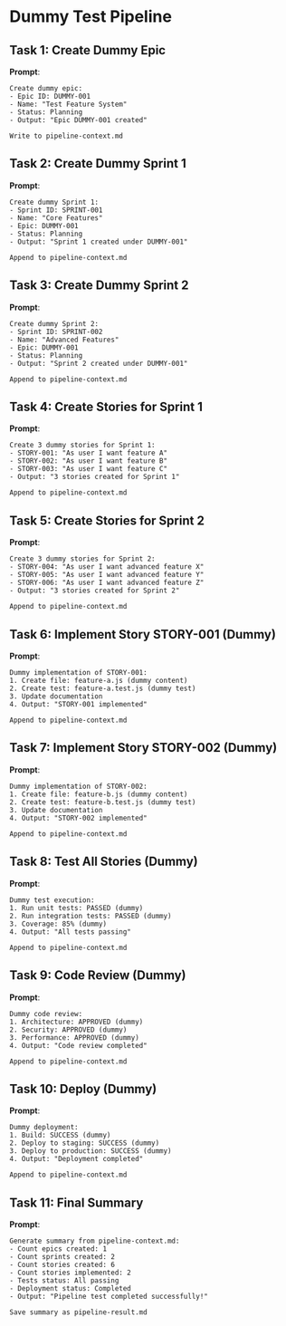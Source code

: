 # Dummy Test Pipeline

## Task 1: Create Dummy Epic
**Prompt**: 
```
Create dummy epic:
- Epic ID: DUMMY-001
- Name: "Test Feature System"
- Status: Planning
- Output: "Epic DUMMY-001 created"

Write to pipeline-context.md
```

## Task 2: Create Dummy Sprint 1
**Prompt**:
```
Create dummy Sprint 1:
- Sprint ID: SPRINT-001
- Name: "Core Features"  
- Epic: DUMMY-001
- Status: Planning
- Output: "Sprint 1 created under DUMMY-001"

Append to pipeline-context.md
```

## Task 3: Create Dummy Sprint 2
**Prompt**:
```
Create dummy Sprint 2:
- Sprint ID: SPRINT-002
- Name: "Advanced Features"
- Epic: DUMMY-001
- Status: Planning
- Output: "Sprint 2 created under DUMMY-001"

Append to pipeline-context.md
```

## Task 4: Create Stories for Sprint 1
**Prompt**:
```
Create 3 dummy stories for Sprint 1:
- STORY-001: "As user I want feature A"
- STORY-002: "As user I want feature B"
- STORY-003: "As user I want feature C"
- Output: "3 stories created for Sprint 1"

Append to pipeline-context.md
```

## Task 5: Create Stories for Sprint 2
**Prompt**:
```
Create 3 dummy stories for Sprint 2:
- STORY-004: "As user I want advanced feature X"
- STORY-005: "As user I want advanced feature Y"
- STORY-006: "As user I want advanced feature Z"
- Output: "3 stories created for Sprint 2"

Append to pipeline-context.md
```

## Task 6: Implement Story STORY-001 (Dummy)
**Prompt**:
```
Dummy implementation of STORY-001:
1. Create file: feature-a.js (dummy content)
2. Create test: feature-a.test.js (dummy test)
3. Update documentation
4. Output: "STORY-001 implemented"

Append to pipeline-context.md
```

## Task 7: Implement Story STORY-002 (Dummy)
**Prompt**:
```
Dummy implementation of STORY-002:
1. Create file: feature-b.js (dummy content)
2. Create test: feature-b.test.js (dummy test)
3. Update documentation
4. Output: "STORY-002 implemented"

Append to pipeline-context.md
```

## Task 8: Test All Stories (Dummy)
**Prompt**:
```
Dummy test execution:
1. Run unit tests: PASSED (dummy)
2. Run integration tests: PASSED (dummy)
3. Coverage: 85% (dummy)
4. Output: "All tests passing"

Append to pipeline-context.md
```

## Task 9: Code Review (Dummy)
**Prompt**:
```
Dummy code review:
1. Architecture: APPROVED (dummy)
2. Security: APPROVED (dummy)
3. Performance: APPROVED (dummy)
4. Output: "Code review completed"

Append to pipeline-context.md
```

## Task 10: Deploy (Dummy)
**Prompt**:
```
Dummy deployment:
1. Build: SUCCESS (dummy)
2. Deploy to staging: SUCCESS (dummy)
3. Deploy to production: SUCCESS (dummy)
4. Output: "Deployment completed"

Append to pipeline-context.md
```

## Task 11: Final Summary
**Prompt**:
```
Generate summary from pipeline-context.md:
- Count epics created: 1
- Count sprints created: 2
- Count stories created: 6
- Count stories implemented: 2
- Tests status: All passing
- Deployment status: Completed
- Output: "Pipeline test completed successfully!"

Save summary as pipeline-result.md
```